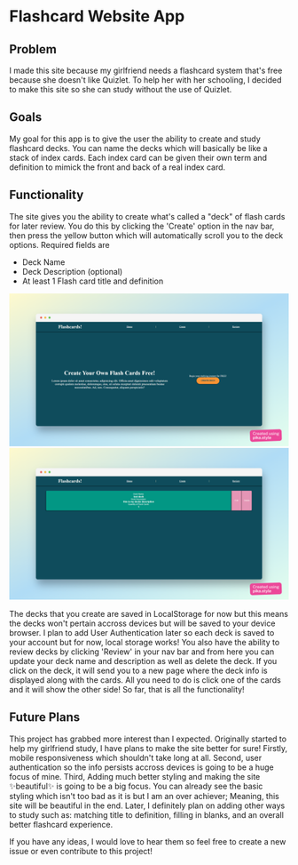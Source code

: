 # Flashcard Website App

## Problem
I made this site because my girlfriend needs a flashcard system that's free because she doesn't like Quizlet. To help her with her schooling, I decided to make this site so she can study without the use of Quizlet.

## Goals
My goal for this app is to give the user the ability to create and study flashcard decks. You can name the decks which will basically be like a stack of index cards. Each index card can be given their own term and definition to mimick the front and back of a real index card.

## Functionality
The site gives you the ability to create what's called a "deck" of flash cards for later review. You do this by clicking the 'Create' option in the nav bar, then press the yellow button which will automatically scroll you to the deck options. Required fields are 
* Deck Name
* Deck Description (optional)
* At least 1 Flash card title and definition

![Create deck](./src/resources/create-deck.png)
![Review Deck](./src/resources/review-deck.png)

The decks that you create are saved in LocalStorage for now but this means the decks won't pertain accross devices but will be saved to your device browser. I plan to add User Authentication later so each deck is saved to your account but for now, local storage works! You also have the ability to review decks by clicking 'Review' in your nav bar and from here you can update your deck name and description as well as delete the deck. If you click on the deck, it will send you to a new page where the deck info is displayed along with the cards. All you need to do is click one of the cards and it will show the other side! So far, that is all the functionality!

## Future Plans
This project has grabbed more interest than I expected. Originally started to help my girlfriend study, I have plans to make the site better for sure! Firstly, mobile responsiveness which shouldn't take long at all. Second, user authentication so the info persists accross devices is going to be a huge focus of mine. Third, Adding much better styling and making the site ✨beautiful✨ is going to be a big focus. You can already see the basic styling which isn't too bad as it is but I am an over achiever; Meaning, this site will be beautiful in the end. Later, I definitely plan on adding other ways to study such as: matching title to definition, filling in blanks, and an overall better flashcard experience. 

If you have any ideas, I would love to hear them so feel free to create a new issue or even contribute to this project!
